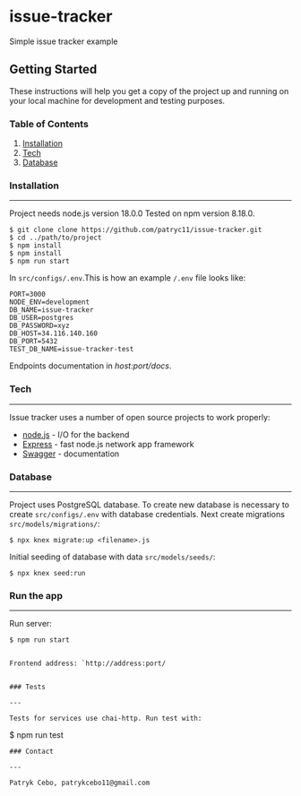 # issue-tracker
Simple issue tracker example

## Getting Started

These instructions will help you get a copy of the project up and running on your local machine for development and testing purposes.

### Table of Contents

1. [Installation](#installation)
2. [Tech](#tech)
3. [Database](#database)

### Installation

---

Project needs node.js version 18.0.0 Tested on npm version 8.18.0.

```
$ git clone clone https://github.com/patryc11/issue-tracker.git
$ cd ../path/to/project
$ npm install
$ npm install
$ npm run start
```

In `src/configs/.env`.This is how an example `/.env` file looks like:

```
PORT=3000
NODE_ENV=development
DB_NAME=issue-tracker
DB_USER=postgres
DB_PASSWORD=xyz
DB_HOST=34.116.140.160
DB_PORT=5432
TEST_DB_NAME=issue-tracker-test
```

Endpoints documentation in _host:port/docs_.

### Tech

---
Issue tracker uses a number of open source projects to work properly:

- [node.js](https://nodejs.org/en/docs/) - I/O for the backend
- [Express](https://expressjs.com/en/4x/api.html) - fast node.js network app framework
- [Swagger](https://swagger.io/tools/swagger-ui/) - documentation

### Database

---

Project uses PostgreSQL database. To create new database is necessary to create `src/configs/.env` with database credentials. Next create migrations `src/models/migrations/`:

```
$ npx knex migrate:up <filename>.js
```

Initial seeding of database with data `src/models/seeds/`:

```
$ npx knex seed:run
```

### Run the app

---

Run server:

```
$ npm run start


Frontend address: `http://address:port/


### Tests

---

Tests for services use chai-http. Run test with:

```
$ npm run test
```
### Contact

---

Patryk Cebo, patrykcebo11@gmail.com
